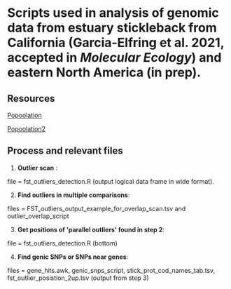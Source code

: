 # Scripts used in analysis of genomic data from estuary stickleback from California (Garcia-Elfring et al. 2021, accepted in *Molecular Ecology*) and eastern North America (in prep). 


## Resources

[Popoolation](https://sourceforge.net/p/popoolation/wiki/Main/)

[Popoolation2](https://sourceforge.net/p/popoolation2/wiki/Main/)

## Process and relevant files

1. **Outlier scan** : 

file = fst_outliers_detection.R (output logical data frame in wide format).

2. **Find outliers in multiple comparisons**: 

files = FST_outliers_output_example_for_overlap_scan.tsv and outlier_overlap_script

3. **Get positions of 'parallel outliers' found in step 2**: 

file = fst_outliers_detection.R (bottom)

4. **Find genic SNPs or SNPs near genes**: 

files = gene_hits.awk, genic_snps_script, stick_prot_cod_names_tab.tsv, fst_outlier_posistion_2up.tsv (output from step 3)

